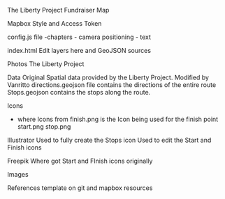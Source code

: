 The Liberty Project Fundraiser Map

Mapbox Style and Access Token

config.js file
-chapters - camera positioning - text

index.html
Edit layers here and GeoJSON sources

Photos
The Liberty Project

Data
Original Spatial data provided by the Liberty Project. Modified by Vanritto
directions.geojson file contains the directions of the entire route
Stops.geojson contains the stops along the route.

Icons

- where Icons from
  finish.png is the Icon being used for the finish point
  start.png
  stop.png

Illustrator
Used to fully create the Stops icon
Used to edit the Start and Finish icons

Freepik
Where got Start and FInish icons originally

Images

References
template on git and mapbox resources
